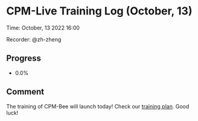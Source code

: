 
# CPM-Live Training Log (October, 13)

Time: October, 13 2022 16:00

Recorder: @zh-zheng

## Progress
- 0.0%

## Comment

The training of CPM-Bee will launch today! Check our [training plan](https://github.com/OpenBMB/CPM-Live/blob/master/plans/CPM-Bee%E8%AE%AD%E7%BB%83%E8%AE%A1%E5%88%92%E4%B9%A6.md). Good luck!
